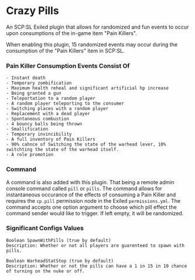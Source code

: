 # Crazy Pills

An SCP:SL Exiled plugin that allows for randomized and fun events to occur upon consumptions of the in-game item "Pain Killers".

When enabling this plugin, 15 randomized events may occur during the consumption of the "Pain Killers" item in SCP:SL.

### Pain Killer Consumption Events Consist Of
```
- Instant death
- Temporary zombification
- Maximum health reheal and significant artificial hp increase
- Being granted a gun
- Teleportation to a random player
- A random player teleporting to the consumer
- Switching places with a random player
- Replacement with a dead player
- Spontaneous combustion
- 4 bouncy balls being thrown
- Smallification
- Temporary invincibility
- A full inventory of Pain Killers
- 90% cahnce of Switching the state of the warhead lever, 10% switchting the state of the warhead itself.
- A role promotion
```

### Command
A command is also added with this plugin. That being a remote admin console command called `pill` or `pills`.
The command allows for instantaneous occurance of the effects of consuming a Pain Killer and requires the `cp.pill` permission node in the Exiled `permissions.yml`.
The command accepts one option argument to choose which pill effect the command sender would like to trigger. If left empty, it will be randomized.

### Significant Configs Values
```
Boolean SpawnWithPills (true by default)
Description: Whether or not all players are guarenteed to spawn with pills.

Boolean WarheadStatStop (true by default)
Description: Whether or not the pills can have a 1 in 15 in 10 chance of turning on the nuke or off.
```
